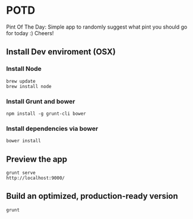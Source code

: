 # POTD


Pint Of The Day: Simple app to randomly suggest what pint you should go for today :) Cheers!

## Install Dev enviroment (OSX)

### Install Node
 
    brew update
    brew install node
  
### Install Grunt and bower

    npm install -g grunt-cli bower

### Install dependencies via bower
    bower install

## Preview the app
 
    grunt serve
    http://localhost:9000/

## Build an optimized, production-ready version

    grunt


